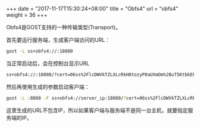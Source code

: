 +++
date = "2017-11-17T15:30:24+08:00"
title = "Obfs4"
url = "obfs4"
weight = 36
+++

Obfs4是GOST支持的一种传输类型(Transport)。

首先要运行服务端，生成客户端访问的URL：

```bash
gost -L ss+obfs4://:18080
```

当正常启动后，会在控制台显示URL

```bash
ss+obfs4://:18080/?cert=06ss%2FlcDWVkTZLXLcRkH8tozyP0aUXmOm%2BuT5KtbkEP%2BTnCqNumFx9p218Vy0WityAM0Kg&iat-mode=0
```

然后再使用生成的参数启动客户端：

```bash
gost -L :8080 -F ss+obfs4://server_ip:18080/?cert=06ss%2FlcDWVkTZLXLcRkH8tozyP0aUXmOm%2BuT5KtbkEP%2BTnCqNumFx9p218Vy0WityAM0Kg&iat-mode=0
```

这里生成的URL不包含IP，所以如果客户端与服务端不是同一台主机，就要指定服务端的IP。
